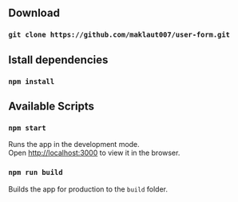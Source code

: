 ## Download

### `git clone https://github.com/maklaut007/user-form.git`

## Istall dependencies

### `npm install`

## Available Scripts

### `npm start`

Runs the app in the development mode.\
Open [http://localhost:3000](http://localhost:3000) to view it in the browser.

### `npm run build`

Builds the app for production to the `build` folder.

